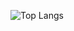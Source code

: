 ![Top Langs](https://github-readme-stats.vercel.app/api/top-langs/?username=emreutkan&layout=compact&theme=transparent)



<!---
emreutkan/emreutkan is a ✨ special ✨ repository because its `README.md` (this file) appears on your GitHub profile.
You can click the Preview link to take a look at your changes.
--->

